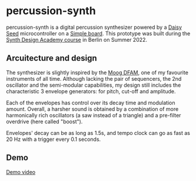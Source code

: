 # percussion-synth

percussion-synth is a digital percussion synthesizer powered by a <a href="https://www.electro-smith.com/daisy/daisy">Daisy Seed</a> microcontroller on a <a href="https://www.synthux.academy/simple">Simple board</a>. This prototype was built during the <a href="https://www.synthux.academy/workshops">Synth Design Academy course</a> in Berlin on Summer 2022.

## Arcuitecture and design

The synthesizer is slightly inspired by the <a href="https://www.moogmusic.com/products/dfam-drummer-another-mother">Moog DFAM</a>, one of my favourite instruments of all time. Although lacking the pair of sequencers, the 2nd oscillator and the semi-modular capabilities, my design still includes the characteristic 3 envelope generators: for pitch, cut-off and amplitude.

Each of the envelopes has control over its decay time and modulation amount. Overall, a harsher sound is obtained by a combination of more harmonically rich oscillators (a saw instead of a triangle) and a pre-filter overdrive (here called "boost").

Envelopes' decay can be as long as 1.5s, and tempo clock can go as fast as 20 Hz with a trigger every 0.1 seconds.

## Demo

<a href="https://youtu.be/fGseJl0bDiE">Demo video</a>
